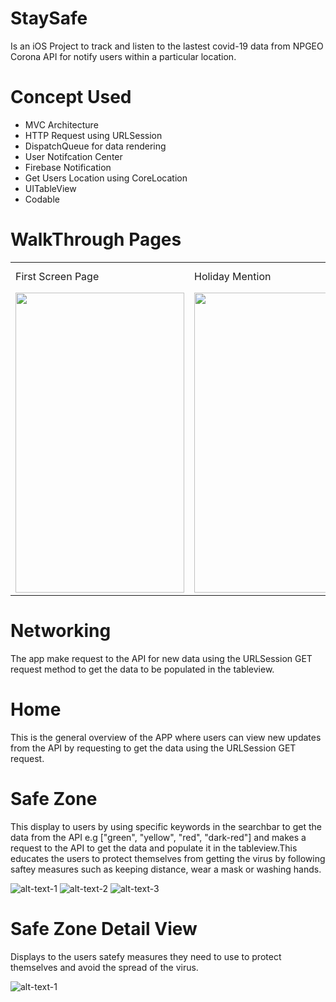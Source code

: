 # StaySafe 

Is an iOS Project to track and listen to the lastest covid-19 data from NPGEO Corona API for notify users within a particular location.

# Concept Used
- MVC Architecture
- HTTP Request using URLSession
- DispatchQueue for data rendering 
- User Notifcation Center 
- Firebase Notification
- Get Users Location using CoreLocation
- UITableView
- Codable 

# WalkThrough Pages
<table>
  <tr>
    <td>First Screen Page</td>
     <td>Holiday Mention</td>
     <td>Present day in purple and selected day in pink</td>
  </tr>
  <tr>
    <td><img src="Documentation/page-1.png" width=270 height=480></td>
    <td><img src="Documentation/page-2.png" width=270 height=480></td>
    <td><img src="Documentation/page-3.png" width=270 height=480></td>
  </tr>
 </table>

# Networking 
The app make request to the API for new data using the URLSession GET request method to get the data to be populated in the tableview.

# Home 
This is the general overview of the APP where users can view new updates from the API by requesting to get the data using the URLSession GET request.

# Safe Zone 
This display to users by using specific keywords in the searchbar to get the data from the API e.g ["green", "yellow", "red", "dark-red"] and makes a request to the API to get the data and populate it in the tableview.This educates the users to protect themselves from getting the virus by following saftey measures such as keeping distance, wear a mask or washing hands. 

![alt-text-1](Documentation/safe-zone-1.png "Safe Zone Page") ![alt-text-2](Documentation/safe-zone-loading.png "Loading") ![alt-text-3](Documentation/safe-zone-data.png "Safe Zone ")

# Safe Zone Detail View 
Displays to the users satefy measures they need to use to protect themselves and avoid the spread of the virus.

![alt-text-1](image1.png "title-1")

